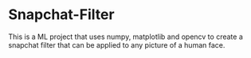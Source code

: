# Snapchat-Filter
This is a ML project that uses numpy, matplotlib and opencv to create a snapchat filter that can be applied to any picture of a human face.
